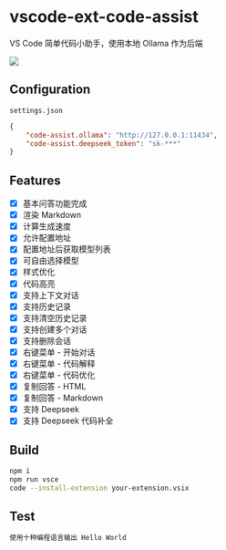 # vscode-ext-code-assist

VS Code 简单代码小助手，使用本地 Ollama 作为后端

![](https://www.gausszhou.top/static/data/github/code-assist/1.webp)

## Configuration

`settings.json`

```json
{
    "code-assist.ollama": "http://127.0.0.1:11434",
    "code-assist.deepseek_token": "sk-***"
}
```

## Features

- [x] 基本问答功能完成
- [x] 渲染 Markdown
- [x] 计算生成速度
- [x] 允许配置地址
- [x] 配置地址后获取模型列表
- [x] 可自由选择模型 
- [x] 样式优化
- [x] 代码高亮
- [x] 支持上下文对话
- [x] 支持历史记录
- [x] 支持清空历史记录
- [x] 支持创建多个对话
- [x] 支持删除会话
- [x] 右键菜单 - 开始对话
- [x] 右键菜单 - 代码解释
- [x] 右键菜单 - 代码优化
- [x] 复制回答 - HTML
- [x] 复制回答 - Markdown
- [x] 支持 Deepseek
- [x] 支持 Deepseek 代码补全

## Build

```bash
npm i
npm run vsce
code --install-extension your-extension.vsix
```

## Test

```bash
使用十种编程语言输出 Hello World
```